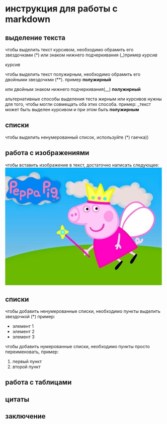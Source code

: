 # инструкция для работы с markdown

## выделение текста
чтобы выделить текст курсивом, необходимо обрамить его звездочками (*) или знаком нижнего подчеркивания (_)пример *курсив*

_курсив_

чтобы выделить текст полужирным, необходимо обрамить его двойными звездочкми (**). пример **полужирный**

или двойным знаком нижнего подчеркивания(__)
__полужирный__

альтернативные способы выделения теста жирным или курсивов нужны для того, чтобы могли совмещать оба этих способа.
пример:  _текст может быть выделен курсивом и при этом быть **полужирным**

## списки

чтобы выделить ненумерованный список, используйте (*)
гаечка))

## работа с изображениями

чтобы вставить изображение в текст, достаточно написать следующее:
![это свинка Пепа!](./%D0%A1%D0%B2%D0%B8%D0%BD%D0%BA%D0%B0%20%D0%9F%D0%B5%D0%BF%D0%B0%20%D1%84%D0%B5%D1%8F.jpg)


## списки

чтобы добавить ненумерованные списки, необходимо пункты выделить звездочкой (*) пример:
* элемент 1
* элемент 2
* элемент 3

чтобы добавить нумерованные списки, необходимо пункты просто переименовать, пример:
1. первый пункт
2. второй пункт

## работа с таблицами

## цитаты

## заключение